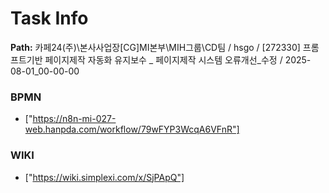 # Task Info

**Path:** 카페24(주)\본사사업장\[CG]MI본부\MIH그룹\CD팀 / hsgo / [272330] 프롬프트기반 페이지제작 자동화 유지보수 _ 페이지제작 시스템 오류개선_수정 / 2025-08-01_00-00-00

### BPMN
- ["https://n8n-mi-027-web.hanpda.com/workflow/79wFYP3WcqA6VFnR"]

### WIKI
- ["https://wiki.simplexi.com/x/SjPApQ"]

